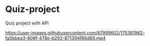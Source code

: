 # Quiz-project
 Quiz project with API 


https://user-images.githubusercontent.com/87999602/175361962-fa0bbea3-808f-478e-b292-871394f86d69.mp4

